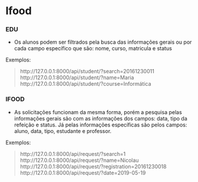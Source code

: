 <h1>Ifood</h1>

<h3>EDU</h3>
<ul>
<li>Os alunos podem ser filtrados pela busca das informações gerais ou por cada campo específico que são: nome, curso, matricula e status </li>
</ul>
Exemplos: 
 <blockquote> http://127.0.0.1:8000/api/student/?search=20161230011<br>
 http://127.0.0.1:8000/api/student/?name=Maria<br>
 http://127.0.0.1:8000/api/student/?course=Informática
</blockquote>
  
<h3>IFOOD</h3>
<ul>
<li>As solicitações funcionam da mesma forma, porém a pesquisa pelas informações gerais são com as informações dos campos: data, tipo da refeição e status. Já pelas informações específicas são pelos campos: aluno, data, tipo, estudante e professor. </li>
</ul>
Exemplos: 
 <blockquote> http://127.0.0.1:8000/api/request/?search=1<br>
 http://127.0.0.1:8000/api/request/?name=Nicolau<br>
 http://127.0.0.1:8000/api/request/?registration=20161230018<br>
 http://127.0.0.1:8000/api/request/?date=2019-05-19
</blockquote>


